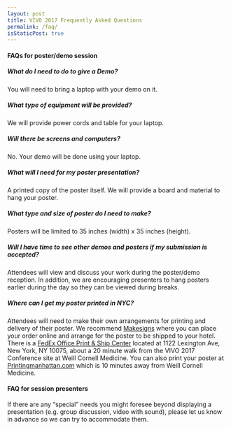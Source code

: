 ```yaml
---
layout: post
title: VIVO 2017 Frequently Asked Questions
permalink: /faq/
isStaticPost: true
---
```


#### FAQs for poster/demo session

##### What do I need to do to give a Demo?

You will need to bring a laptop with your demo on it.

##### What type of equipment will be provided?

We will provide power cords and table for your laptop.

##### Will there be screens and computers?

No. Your demo will be done using your laptop.

##### What will I need for my poster presentation?

A printed copy of the poster itself. We will provide a board and material to hang your poster.

##### What type and size of poster do I need to make?

Posters will be limited to 35 inches (width) x 35 inches (height).

##### Will I have time to see other demos and posters if my submission is accepted?

Attendees will view and discuss your work during the poster/demo reception. In addition, we are encouraging presenters to hang posters earlier during the day so they can be viewed during breaks.

##### Where can I get my poster printed in NYC?

Attendees will need to make their own arrangements for printing and delivery of their poster. We recommend [Makesigns](http://www.makesigns.com/) where you can place your order online and arrange for the poster to be shipped to your hotel. There is a [FedEx Office Print & Ship Center](http://local.fedex.com/ny/new-york/office-0219/) located at 1122 Lexington Ave, New York, NY 10075, about a 20 minute walk from the VIVO 2017 Conference site at Weill Cornell Medicine. You can also print your poster at [Printingmanhattan.com](http://printingmanhattan.com/) which is 10 minutes away from Weill Cornell Medicine.


#### FAQ for session presenters

If there are any “special” needs you might foresee beyond displaying a presentation (e.g.  group discussion, video with sound), please let us know in advance so we can try to accommodate them.


<img class="img-responsive feature-image" src="{{ site.baseurl }}/img/posts/cod.jpg" style="display:none">
